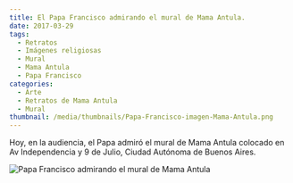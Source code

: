 ```yaml
---
title: El Papa Francisco admirando el mural de Mama Antula.
date: 2017-03-29
tags:
  - Retratos
  - Imágenes religiosas
  - Mural
  - Mama Antula
  - Papa Francisco
categories:
  - Arte
  - Retratos de Mama Antula
  - Mural
thumbnail: /media/thumbnails/Papa-Francisco-imagen-Mama-Antula.png
---
```


Hoy, en la audiencia, el Papa admiró el mural de Mama Antula colocado en Av Independencia y 9 de Julio, Ciudad Autónoma de Buenos Aires.

![Papa Francisco admirando el mural de Mama Antula](/media/fotos/papa_francisco/Papa-Francisco-imagen-Mama-Antula.jpeg)
